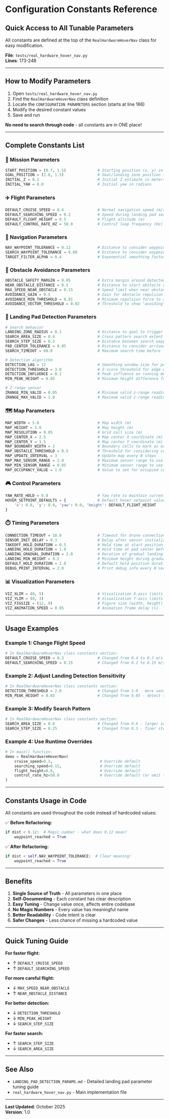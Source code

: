 # Configuration Constants Reference

## Quick Access to All Tunable Parameters

All constants are defined at the top of the `RealHardwareHoverNav` class for easy modification.

**File**: `tests/real_hardware_hover_nav.py`  
**Lines**: 173-248

---

## How to Modify Parameters

1. Open `tests/real_hardware_hover_nav.py`
2. Find the `RealHardwareHoverNav` class definition
3. Locate the `CONFIGURATION PARAMETERS` section (starts at line 166)
4. Modify the desired constant values
5. Save and run

**No need to search through code** - all constants are in ONE place!

---

## Complete Constants List

### 🎯 Mission Parameters
```python
START_POSITION = (0.7, 1.5)              # Starting position (x, y) in meters
GOAL_POSITION = (2.8, 1.5)               # Goal/landing zone position (x, y) in meters
INITIAL_Z = 0.1                          # Initial Z estimate in meters
INITIAL_YAW = 0.0                        # Initial yaw in radians
```

### ✈️ Flight Parameters
```python
DEFAULT_CRUISE_SPEED = 0.4               # Normal navigation speed (m/s)
DEFAULT_SEARCHING_SPEED = 0.2            # Speed during landing pad search (m/s)
DEFAULT_FLIGHT_HEIGHT = 0.5              # Flight altitude (m)
DEFAULT_CONTROL_RATE_HZ = 50.0           # Control loop frequency (Hz)
```

### 🧭 Navigation Parameters
```python
NAV_WAYPOINT_TOLERANCE = 0.12            # Distance to consider waypoint reached during navigation (m)
SEARCH_WAYPOINT_TOLERANCE = 0.08         # Distance to consider waypoint reached during search (m)
TARGET_FILTER_ALPHA = 0.4                # Exponential smoothing factor for target position (0-1)
```

### 🚧 Obstacle Avoidance Parameters
```python
OBSTACLE_SAFETY_MARGIN = 0.05            # Extra margin around detected obstacles (m)
NEAR_OBSTACLE_DISTANCE = 0.5             # Distance to start obstacle repulsion (m)
MAX_SPEED_NEAR_OBSTACLE = 0.15           # Speed limit when near obstacles (m/s)
AVOIDANCE_GAIN = 0.5                     # Gain for obstacle repulsion force
AVOIDANCE_MIN_THRESHOLD = 0.01           # Minimum repulsion force to apply (m/s)
AVOIDANCE_VECTOR_THRESHOLD = 0.02        # Threshold to show "avoiding" status in viz (m/s)
```

### 🎯 Landing Pad Detection Parameters
```python
# Search behavior
LANDING_ZONE_RADIUS = 0.1                # Distance to goal to trigger search mode (m)
SEARCH_AREA_SIZE = 0.6                   # Cross pattern search extent from center (m)
SEARCH_STEP_SIZE = 0.3                   # Distance between search waypoints (m)
PAD_CENTER_TOLERANCE = 0.05              # Distance to consider arrived at pad center (m)
SEARCH_TIMEOUT = 60.0                    # Maximum search time before fallback (s)

# Detection algorithm
DETECTION_LAG = 12                       # Smoothing window size for peak detection
DETECTION_THRESHOLD = 3.0                # Z-score threshold for edge detection (1.0-2.5)
DETECTION_INFLUENCE = 0.1                # Peak influence on running mean (0.1-0.3)
MIN_PEAK_HEIGHT = 0.05                   # Minimum height difference for edge detection (m)

# Z-range sensor
ZRANGE_MIN_VALID = 0.05                  # Minimum valid z-range reading (m)
ZRANGE_MAX_VALID = 1.0                   # Maximum valid z-range reading (m)
```

### 🗺️ Map Parameters
```python
MAP_WIDTH = 5.0                          # Map width (m)
MAP_HEIGHT = 3.0                         # Map height (m)
MAP_RESOLUTION = 0.05                    # Grid cell size (m)
MAP_CENTER_X = 2.5                       # Map center X coordinate (m)
MAP_CENTER_Y = 1.5                       # Map center Y coordinate (m)
MAP_BOUNDARY_WIDTH = 2                   # Boundary cells to mark as occupied
MAP_OBSTACLE_THRESHOLD = 0.5             # Threshold for considering cell as obstacle
MAP_UPDATE_INTERVAL = 3                  # Update map every N steps
MAP_MAX_SENSOR_RANGE = 2.0               # Maximum sensor range to use for mapping (m)
MAP_MIN_SENSOR_RANGE = 0.05              # Minimum sensor range to use for mapping (m)
MAP_OCCUPANCY_VALUE = 1.0                # Value to set for occupied cells
```

### 🎮 Control Parameters
```python
YAW_RATE_HOLD = 0.0                      # Yaw rate to maintain current heading (deg/s)
HOVER_SETPOINT_DEFAULTS = {              # Default hover setpoint values
    'x': 0.0, 'y': 0.0, 'yaw': 0.0, 'height': DEFAULT_FLIGHT_HEIGHT
}
```

### ⏱️ Timing Parameters
```python
CONNECTION_TIMEOUT = 10.0                # Timeout for drone connection (s)
SENSOR_INIT_DELAY = 0.3                  # Delay after sensor initialization (s)
TAKEOFF_HOLD_DURATION = 0.5              # Hold time at start position after takeoff (s)
LANDING_HOLD_DURATION = 1.0              # Hold time at pad center before landing (s)
LANDING_GRADUAL_DURATION = 2.0           # Duration of gradual landing (s)
LANDING_MIN_HEIGHT = 0.2                 # Minimum height during gradual landing (m)
DEFAULT_HOLD_DURATION = 1.0              # Default hold position duration (s)
DEBUG_PRINT_INTERVAL = 2.0               # Print debug info every N seconds
```

### 📊 Visualization Parameters
```python
VIZ_XLIM = (0, 5)                        # Visualization X-axis limits (m)
VIZ_YLIM = (0, 3)                        # Visualization Y-axis limits (m)
VIZ_FIGSIZE = (12, 9)                    # Figure size (width, height) in inches
VIZ_ANIMATION_SPEED = 0.05               # Animation frame delay (s)
```

---

## Usage Examples

### Example 1: Change Flight Speed
```python
# In RealHardwareHoverNav class constants section:
DEFAULT_CRUISE_SPEED = 0.3               # Changed from 0.4 to 0.3 m/s
DEFAULT_SEARCHING_SPEED = 0.15           # Changed from 0.2 to 0.15 m/s
```

### Example 2: Adjust Landing Detection Sensitivity
```python
# In RealHardwareHoverNav class constants section:
DETECTION_THRESHOLD = 2.0                # Changed from 3.0 - more sensitive
MIN_PEAK_HEIGHT = 0.03                   # Changed from 0.05 - detect smaller edges
```

### Example 3: Modify Search Pattern
```python
# In RealHardwareHoverNav class constants section:
SEARCH_AREA_SIZE = 0.8                   # Changed from 0.6 - larger search area
SEARCH_STEP_SIZE = 0.25                  # Changed from 0.3 - finer steps
```

### Example 4: Use Runtime Overrides
```python
# In main() function:
demo = RealHardwareHoverNav(
    cruise_speed=0.3,                     # Override default
    searching_speed=0.15,                 # Override default
    flight_height=0.6,                    # Override default
    control_rate_hz=50.0                  # Override default (or omit to use class constant)
)
```

---

## Constants Usage in Code

All constants are used throughout the code instead of hardcoded values:

✅ **Before Refactoring:**
```python
if dist < 0.12:  # Magic number - what does 0.12 mean?
    waypoint_reached = True
```

✅ **After Refactoring:**
```python
if dist < self.NAV_WAYPOINT_TOLERANCE:  # Clear meaning!
    waypoint_reached = True
```

---

## Benefits

1. **Single Source of Truth** - All parameters in one place
2. **Self-Documenting** - Each constant has clear description
3. **Easy Tuning** - Change value once, affects entire codebase
4. **No Magic Numbers** - Every value has meaningful name
5. **Better Readability** - Code intent is clear
6. **Safer Changes** - Less chance of missing a hardcoded value

---

## Quick Tuning Guide

**For faster flight:**
- ↑ `DEFAULT_CRUISE_SPEED`
- ↑ `DEFAULT_SEARCHING_SPEED`

**For more careful flight:**
- ↓ `MAX_SPEED_NEAR_OBSTACLE`
- ↑ `NEAR_OBSTACLE_DISTANCE`

**For better detection:**
- ↓ `DETECTION_THRESHOLD`
- ↓ `MIN_PEAK_HEIGHT`
- ↓ `SEARCH_STEP_SIZE`

**For faster search:**
- ↑ `SEARCH_STEP_SIZE`
- ↓ `SEARCH_AREA_SIZE`

---

## See Also

- `LANDING_PAD_DETECTION_PARAMS.md` - Detailed landing pad parameter tuning guide
- `real_hardware_hover_nav.py` - Main implementation file

---

**Last Updated**: October 2025  
**Version**: 1.0

